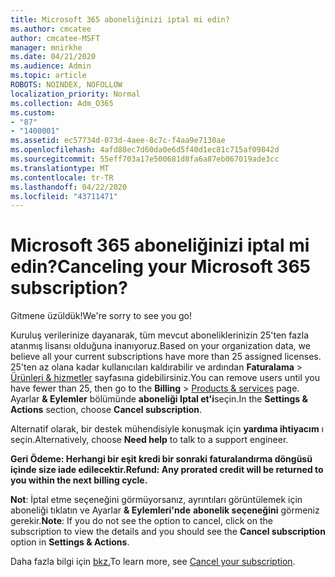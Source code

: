 ```yaml
---
title: Microsoft 365 aboneliğinizi iptal mi edin?
ms.author: cmcatee
author: cmcatee-MSFT
manager: mnirkhe
ms.date: 04/21/2020
ms.audience: Admin
ms.topic: article
ROBOTS: NOINDEX, NOFOLLOW
localization_priority: Normal
ms.collection: Adm_O365
ms.custom:
- "87"
- "1400001"
ms.assetid: ec57734d-073d-4aee-8c7c-f4aa9e7130ae
ms.openlocfilehash: 4afd88ec7d60da0e6d5f40d1ec81c715af09842d
ms.sourcegitcommit: 55eff703a17e500681d8fa6a87eb067019ade3cc
ms.translationtype: MT
ms.contentlocale: tr-TR
ms.lasthandoff: 04/22/2020
ms.locfileid: "43711471"
---
```

# <a name="canceling-your-microsoft-365-subscription"></a><span data-ttu-id="0f871-102">Microsoft 365 aboneliğinizi iptal mi edin?</span><span class="sxs-lookup"><span data-stu-id="0f871-102">Canceling your Microsoft 365 subscription?</span></span>

<span data-ttu-id="0f871-103">Gitmene üzüldük!</span><span class="sxs-lookup"><span data-stu-id="0f871-103">We're sorry to see you go!</span></span>
  
<span data-ttu-id="0f871-104">Kuruluş verilerinize dayanarak, tüm mevcut aboneliklerinizin 25'ten fazla atanmış lisansı olduğuna inanıyoruz.</span><span class="sxs-lookup"><span data-stu-id="0f871-104">Based on your organization data, we believe all your current subscriptions have more than 25 assigned licenses.</span></span> <span data-ttu-id="0f871-105">25'ten az olana kadar kullanıcıları kaldırabilir ve ardından **Faturalama** \> [Ürünleri & hizmetler](https://go.microsoft.com/fwlink/p/?linkid=842054) sayfasına gidebilirsiniz.</span><span class="sxs-lookup"><span data-stu-id="0f871-105">You can remove users until you have fewer than 25, then go to the **Billing** \> [Products & services](https://go.microsoft.com/fwlink/p/?linkid=842054) page.</span></span> <span data-ttu-id="0f871-106">Ayarlar **& Eylemler** bölümünde **aboneliği Iptal et'i**seçin.</span><span class="sxs-lookup"><span data-stu-id="0f871-106">In the **Settings & Actions** section, choose **Cancel subscription**.</span></span>
  
<span data-ttu-id="0f871-107">Alternatif olarak, bir destek mühendisiyle konuşmak için **yardıma ihtiyacım** ı seçin.</span><span class="sxs-lookup"><span data-stu-id="0f871-107">Alternatively, choose **Need help** to talk to a support engineer.</span></span>
  
<span data-ttu-id="0f871-108">**Geri Ödeme: Herhangi bir eşit kredi bir sonraki faturalandırma döngüsü içinde size iade edilecektir.**</span><span class="sxs-lookup"><span data-stu-id="0f871-108">**Refund: Any prorated credit will be returned to you within the next billing cycle.**</span></span> 

<span data-ttu-id="0f871-109">**Not**: İptal etme seçeneğini görmüyorsanız, ayrıntıları görüntülemek için aboneliği tıklatın ve Ayarlar **& Eylemleri'nde** **abonelik seçeneğini** görmeniz gerekir.</span><span class="sxs-lookup"><span data-stu-id="0f871-109">**Note**: If you do not see the option to cancel, click on the subscription to view the details and you should see the **Cancel subscription** option in **Settings & Actions**.</span></span> 

<span data-ttu-id="0f871-110">Daha fazla bilgi için [bkz.](https://docs.microsoft.com/office365/admin/subscriptions-and-billing/cancel-your-subscription)</span><span class="sxs-lookup"><span data-stu-id="0f871-110">To learn more, see [Cancel your subscription](https://docs.microsoft.com/office365/admin/subscriptions-and-billing/cancel-your-subscription).</span></span>
